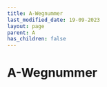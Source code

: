 ```yaml
---
title: A-Wegnummer
last_modified_date: 19-09-2023
layout: page
parent: A
has_children: false
---
```


A-Wegnummer
===========

